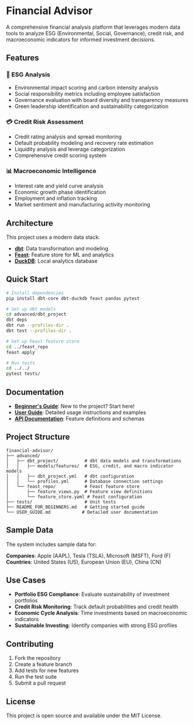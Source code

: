 # Financial Advisor

A comprehensive financial analysis platform that leverages modern data tools to analyze ESG (Environmental, Social, Governance), credit risk, and macroeconomic indicators for informed investment decisions.

## Features

### 🌱 ESG Analysis
- Environmental impact scoring and carbon intensity analysis
- Social responsibility metrics including employee satisfaction
- Governance evaluation with board diversity and transparency measures
- Green leadership identification and sustainability categorization

### 💳 Credit Risk Assessment
- Credit rating analysis and spread monitoring
- Default probability modeling and recovery rate estimation
- Liquidity analysis and leverage categorization
- Comprehensive credit scoring system

### 📊 Macroeconomic Intelligence
- Interest rate and yield curve analysis
- Economic growth phase identification
- Employment and inflation tracking
- Market sentiment and manufacturing activity monitoring

## Architecture

This project uses a modern data stack:

- **[dbt](https://www.getdbt.com/)**: Data transformation and modeling
- **[Feast](https://feast.dev/)**: Feature store for ML and analytics
- **[DuckDB](https://duckdb.org/)**: Local analytics database

## Quick Start

```bash
# Install dependencies
pip install dbt-core dbt-duckdb feast pandas pytest

# Set up dbt models
cd advanced/dbt_project
dbt deps
dbt run --profiles-dir .
dbt test --profiles-dir .

# Set up Feast feature store
cd ../feast_repo
feast apply

# Run tests
cd ../../
pytest tests/
```

## Documentation

- **[Beginner's Guide](README_FOR_BEGINNERS.md)**: New to the project? Start here!
- **[User Guide](USER_GUIDE.md)**: Detailed usage instructions and examples
- **[API Documentation](advanced/feast_repo/feature_views.py)**: Feature definitions and schemas

## Project Structure

```
financial-advisor/
├── advanced/
│   ├── dbt_project/          # dbt data models and transformations
│   │   ├── models/features/  # ESG, credit, and macro indicator models
│   │   ├── dbt_project.yml   # dbt configuration
│   │   └── profiles.yml      # Database connection settings
│   └── feast_repo/           # Feast feature store
│       ├── feature_views.py  # Feature view definitions
│       └── feature_store.yaml # Feast configuration
├── tests/                    # Unit tests
├── README_FOR_BEGINNERS.md   # Getting started guide
└── USER_GUIDE.md            # Detailed user documentation
```

## Sample Data

The system includes sample data for:

**Companies**: Apple (AAPL), Tesla (TSLA), Microsoft (MSFT), Ford (F)
**Countries**: United States (US), European Union (EU), China (CN)

## Use Cases

- **Portfolio ESG Compliance**: Evaluate sustainability of investment portfolios
- **Credit Risk Monitoring**: Track default probabilities and credit health
- **Economic Cycle Analysis**: Time investments based on macroeconomic indicators
- **Sustainable Investing**: Identify companies with strong ESG profiles

## Contributing

1. Fork the repository
2. Create a feature branch
3. Add tests for new features
4. Run the test suite
5. Submit a pull request

## License

This project is open source and available under the MIT License.